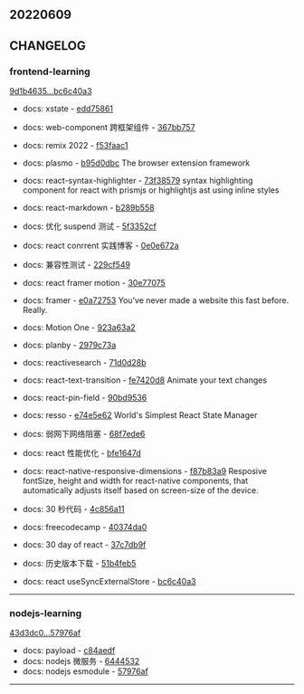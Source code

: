 ## 20220609

## CHANGELOG

### frontend-learning

[9d1b4635...bc6c40a3](https://github.com/zhbhun/frontend-learning/compare/9d1b4635...bc6c40a3)

* docs: xstate - [edd75861](https://github.com/zhbhun/frontend-learning/commit/edd75861abcbc75d8c879d594edcf50147fb3955)
* docs: web-component 跨框架组件 - [367bb757](https://github.com/zhbhun/frontend-learning/commit/367bb757ea8017ef8c1523e1779f9878eb08a707)
* docs: remix 2022 - [f53faac1](https://github.com/zhbhun/frontend-learning/commit/f53faac1e429217c795b668001eb99d6645ade57)
* docs: plasmo - [b95d0dbc](https://github.com/zhbhun/frontend-learning/commit/b95d0dbc549cc0e3ef4cbbce448e91eeacee6951)
    The browser extension framework
    

* docs: react-syntax-highlighter - [73f38579](https://github.com/zhbhun/frontend-learning/commit/73f385793751011d117855b04267896613f50b1b)
    syntax highlighting component for react with prismjs or highlightjs ast using inline styles
    

* docs: react-markdown - [b289b558](https://github.com/zhbhun/frontend-learning/commit/b289b55828376fc0d8258702af6be8b40ce4a5e2)
* docs: 优化 suspend 测试 - [5f3352cf](https://github.com/zhbhun/frontend-learning/commit/5f3352cf58011ed1ea9297126524a76287b091d8)
* docs: react conrrent 实践博客 - [0e0e672a](https://github.com/zhbhun/frontend-learning/commit/0e0e672a38ec65cc7f0ba9235fdb4d34da4bb36d)
* docs: 兼容性测试 - [229cf549](https://github.com/zhbhun/frontend-learning/commit/229cf54957241d16587918416535b21fff0b8b38)
* docs: react framer motion - [30e77075](https://github.com/zhbhun/frontend-learning/commit/30e770752ad91a6a295bada76276d4dc65ca248a)
* docs: framer - [e0a72753](https://github.com/zhbhun/frontend-learning/commit/e0a7275399ed9d8659e0e2cd9afc59720c13d5f8)
    You’ve never made a website this fast before. Really.
    

* docs: Motion One - [923a63a2](https://github.com/zhbhun/frontend-learning/commit/923a63a2826c9969957ca77c797bdc074b4cfa2a)
* docs: planby - [2979c73a](https://github.com/zhbhun/frontend-learning/commit/2979c73a4c598585b41bd69ab408da969d575334)
* docs: reactivesearch - [71d0d28b](https://github.com/zhbhun/frontend-learning/commit/71d0d28b8bf9bbf89df4f135c11954f10995ff3e)
* docs: react-text-transition - [fe7420d8](https://github.com/zhbhun/frontend-learning/commit/fe7420d8a3a464f07bdad36c1eee45118bbe0231)
    Animate your text changes
    

* docs: react-pin-field - [90bd9536](https://github.com/zhbhun/frontend-learning/commit/90bd95362b8ce53fbaf1b9262f9ca3b6aa62eef7)
* docs: resso - [e74e5e62](https://github.com/zhbhun/frontend-learning/commit/e74e5e6267affee4f3c56aef0c42eb68bdfd3379)
    World's Simplest React State Manager
    

* docs: 弱网下网络阻塞 - [68f7ede6](https://github.com/zhbhun/frontend-learning/commit/68f7ede6328e817477e9dcee6b78a5e70973e1b4)
* docs: react 性能优化 - [bfe1647d](https://github.com/zhbhun/frontend-learning/commit/bfe1647d957478a6834644d31c272c0adbbd39ac)
* docs: react-native-responsive-dimensions - [f87b83a9](https://github.com/zhbhun/frontend-learning/commit/f87b83a955639a08134a9399898aac942f6e6181)
    Resposive fontSize, height and width for react-native components, that automatically adjusts itself based on screen-size of the device.
    

* docs: 30 秒代码 - [4c856a11](https://github.com/zhbhun/frontend-learning/commit/4c856a113d7284438bba7198ed68bafd2bfebc8c)
* docs: freecodecamp - [40374da0](https://github.com/zhbhun/frontend-learning/commit/40374da03c9fe62e7baf02976bdba60b7433d64e)
* docs: 30 day of react - [37c7db9f](https://github.com/zhbhun/frontend-learning/commit/37c7db9f92bcb7a28e3576eafb695b1a37eeb67b)
* docs: 历史版本下载 - [51b4feb5](https://github.com/zhbhun/frontend-learning/commit/51b4feb59c9e483a48f49c6719b6fa886cd8ef64)
* docs: react useSyncExternalStore - [bc6c40a3](https://github.com/zhbhun/frontend-learning/commit/bc6c40a3eb915c483c61539fd69e13421b5a1bbe)

---

### nodejs-learning

[43d3dc0...57976af](https://github.com/zhbhun/nodejs-learning/compare/43d3dc0...57976af)

* docs: payload - [c84aedf](https://github.com/zhbhun/nodejs-learning/commit/c84aedf46f524ca2d775a6f5faafe38cd95ab114)
* docs: nodejs 微服务 - [6444532](https://github.com/zhbhun/nodejs-learning/commit/6444532a5d4c45ca99968d5867f44f06e7c7f435)
* docs: nodejs esmodule - [57976af](https://github.com/zhbhun/nodejs-learning/commit/57976af8828d9bd98abb5d3cbe1af73950957ccd)

---


